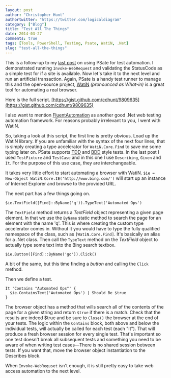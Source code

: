 ```yaml
---
layout: post
author: "Christopher Hunt"
authortwitter: "https://twitter.com/logicaldiagram"
category: ["Blog"]
title: "Test All The Things"
date: 2014-03-27
comments: true
tags: [Tools, PowerShell, Testing, Psate, WatiN, .Net]
slug: "test-all-the-things"
---
```

This is a follow-up to my [last post](/blog/2014/03/21/test-it-with-psate/ "Test It With PSate") on using PSate for test automation. I demonstrated running `Invoke-WebRequest` and validating the StatusCode as a simple test for if a site is available. Now let's take it to the next level and run an artificial transaction. Again, PSate is a handy test runner to manage this and the open-source project, [WatiN](http://watin.org/ "Web Application Testing In .Net") *(pronounced as What-in)* is a great tool for automating a real browser.
<!--more-->

Here is the full script.
[https://gist.github.com/cdhunt/9809635](https://gist.github.com/cdhunt/9809635)

I also want to mention [FluentAutomation](http://fluent.stirno.com/ "Simple, fluent automated testing for web applications") as another good .Net web testing automation framework. For reasons probably irrelevant to you, I went with WatiN.

So, taking a look at this script, the first line is pretty obvious. Load up the WatiN library. If you are unfamiliar with the syntax of the next four lines, that is simply creating a type accelerator for `WatiN.Core.Find` to save me some typing later on. PSate supports [TDD](http://en.wikipedia.org/wiki/Test-driven_development "Test-driven development") and [BDD](http://en.wikipedia.org/wiki/Behavior-driven_development "Behavior-driven development") style tests. In the last post I used `TestFixture` and `TestCase` and in this one I use `Describing`, `Given` and `It`. For the purpose of this use case, they are interchangeable.

It takes very little effort to start automating a browser with WatiN. `$ie = New-Object WatiN.Core.IE('http://www.bing.com/')` will start up an instance of Internet Explorer and browse to the provided URL.

The next part has a few things going on.

`$ie.TextField([Find]::ByName('q')).TypeText('Automated Ops')`

The `TextField` method returns a *TextField* object representing a given page element. In that we use the `ByName` static method to search the page for an element with the name 'q'. This is where creating the custom type accelerator comes in. Without it you would have to type the fully qualified namespace of the class, such as `[WatiN.Core.Find]`. It's basically an alias for a .Net class. Then call the `TypeText` method on the *TextField* object to actually type some text into the Bing search textbox.

`$ie.Button([Find]::ByName('go')).Click()`

A bit of the same, but this time finding a *button* and calling the `Click` method.

Then we define a test.


    It 'Contains "Automated Ops"' {
      $ie.ContainsText('Automated Ops') | Should Be $true
    }


The browser object has a method that wills search all of the contents of the page for a given string and return `$true` if there is a match. Check that the results are indeed $true and be sure to `Close()` the browser at the end of your tests. The logic within the `Contains` block, both above and below the individual tests, will actually be called for each test (each "It"). That will produce a fresh browser session for every single test. That's important so one test doesn't break all subsequent tests and something you need to be aware of when writing test cases&mdash;There is no shared session between tests. If you want that, move the browser object instantiation to the Describes block.

When `Invoke-WebRequset` isn't enough, it is still pretty easy to take web access automation to the next level.